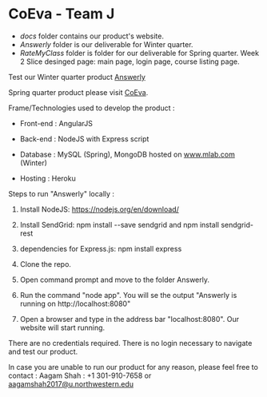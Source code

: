 # CoEva - Team J
- *docs* folder contains our product's website. 
- *Answerly* folder is our deliverable for Winter quarter.
- *RateMyClass* folder is folder for our deliverable for Spring quarter. Week 2 Slice desinged page: main page, login page, course listing page.

Test our Winter quarter product [Answerly](http://answerly.herokuapp.com)

Spring quarter product please visit [CoEva](http://www.coevanu.com).

Frame/Technologies used to develop the product :


- Front-end : AngularJS

- Back-end : NodeJS with Express script

- Database : MySQL (Spring), MongoDB hosted on www.mlab.com (Winter)

- Hosting : Heroku



Steps to run "Answerly" locally :


1) Install NodeJS: https://nodejs.org/en/download/

2) Install SendGrid: npm install --save sendgrid and npm install sendgrid-rest

3) dependencies for Express.js: npm install express

4) Clone the repo.

5) Open command prompt and move to the folder Answerly.

6) Run the command "node app". You will se the output "Answerly is running on http://localhost:8080"

7) Open a browser and type in the address bar "localhost:8080". Our website will start running.



There are no credentials required. There is no login necessary to navigate and test our product.



In case you are unable to run our product for any reason, please feel free to contact :
Aagam Shah : +1 301-910-7658 or aagamshah2017@u.northwestern.edu

